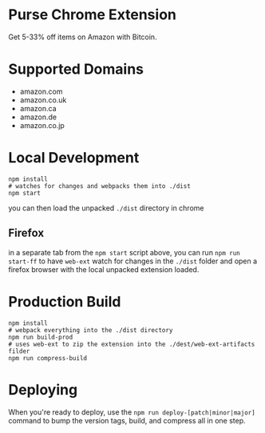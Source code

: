 # Purse Chrome Extension
Get 5-33% off items on Amazon with Bitcoin.

# Supported Domains
- amazon.com
- amazon.co.uk
- amazon.ca
- amazon.de
- amazon.co.jp

# Local Development
```
npm install
# watches for changes and webpacks them into ./dist
npm start
```
you can then load the unpacked `./dist` directory in chrome

## Firefox
in a separate tab from the `npm start` script above, you can run `npm run start-ff` to have `web-ext` watch for changes in the `./dist` folder and open a firefox browser with the local unpacked extension loaded.


# Production Build
```
npm install
# webpack everything into the ./dist directory
npm run build-prod
# uses web-ext to zip the extension into the ./dest/web-ext-artifacts filder
npm run compress-build
```

# Deploying
When you're ready to deploy, use the `npm run deploy-[patch|minor|major]` command to bump the version tags, build, and compress all in one step.
